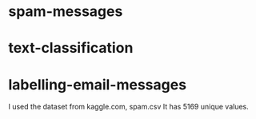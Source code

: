 # spam-messages 
# text-classification
# labelling-email-messages


I used the dataset from kaggle.com, spam.csv It has 5169 unique values.


